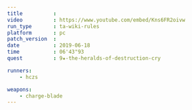 ```yaml
---
title          :
video          : https://www.youtube.com/embed/Kns6FR2oivw
run_type       : ta-wiki-rules
platform       : pc
patch_version  : 
date           : 2019-06-18
time           : 06'43"93
quest          : 9★-the-heralds-of-destruction-cry

runners:
    - hczs

weapons:
    - charge-blade
---
```

